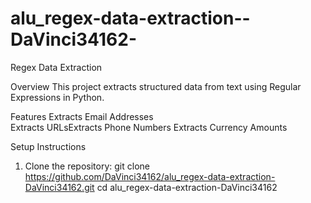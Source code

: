 # alu_regex-data-extraction--DaVinci34162-
Regex Data Extraction

 Overview
This project extracts structured data from text using Regular Expressions in Python.

 Features
Extracts Email Addresses  
Extracts URLsExtracts Phone Numbers
Extracts Currency Amounts  

 Setup Instructions
1. Clone the repository:
   git clone https://github.com/DaVinci34162/alu_regex-data-extraction-DaVinci34162.git
   cd alu_regex-data-extraction-DaVinci34162
